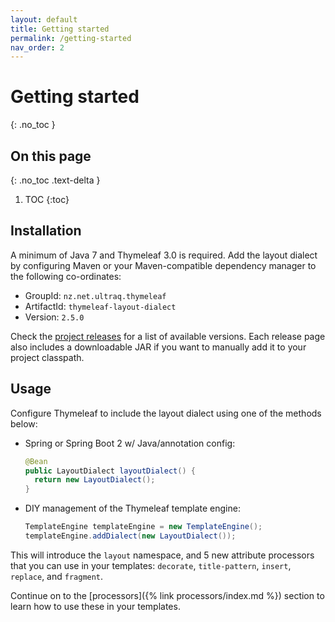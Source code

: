 ```yaml
---
layout: default
title: Getting started
permalink: /getting-started
nav_order: 2
---
```


Getting started
===============
{: .no_toc }


On this page
------------
{: .no_toc .text-delta }

1. TOC
{:toc}


Installation
------------

A minimum of Java 7 and Thymeleaf 3.0 is required.  Add the layout dialect by
configuring Maven or your Maven-compatible dependency manager to the following
co-ordinates:

 - GroupId: `nz.net.ultraq.thymeleaf`
 - ArtifactId: `thymeleaf-layout-dialect`
 - Version: `2.5.0`

Check the [project releases](https://github.com/ultraq/thymeleaf-layout-dialect/releases)
for a list of available versions.  Each release page also includes a
downloadable JAR if you want to manually add it to your project classpath.


Usage
-----

Configure Thymeleaf to include the layout dialect using one of the methods below:

 - Spring or Spring Boot 2 w/ Java/annotation config:
   ```java
   @Bean
   public LayoutDialect layoutDialect() {
     return new LayoutDialect();
   }
   ```

 - DIY management of the Thymeleaf template engine:
   ```java
   TemplateEngine templateEngine = new TemplateEngine();
   templateEngine.addDialect(new LayoutDialect());
   ```

This will introduce the `layout` namespace, and 5 new attribute processors that
you can use in your templates: `decorate`, `title-pattern`, `insert`, `replace`,
and `fragment`.

Continue on to the [processors]({% link processors/index.md %}) section to
learn how to use these in your templates.
